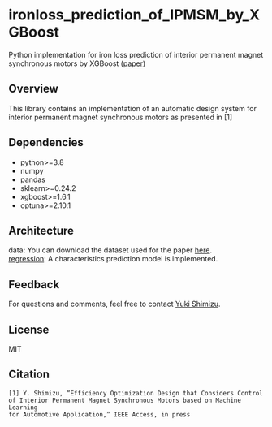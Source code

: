 # ironloss_prediction_of_IPMSM_by_XGBoost

Python implementation for iron loss prediction of interior permanent magnet synchronous motors by XGBoost ([paper](https://ieeexplore.ieee.org/document/10002362))

## Overview
This library contains an implementation of an automatic design system for interior permanent magnet synchronous motors as presented in [1]

## Dependencies
- python>=3.8
- numpy
- pandas
- sklearn>=0.24.2
- xgboost>=1.6.1
- optuna>=2.10.1

## Architecture
data: You can download the dataset used for the paper [here](https://ieee-dataport.org/documents/dataset-iron-losses-ipmsms).  
[regression](/regression.py): A characteristics prediction model is implemented.


## Feedback
For questions and comments, feel free to contact [Yuki Shimizu](yshimizu@fc.ritsumei.ac.jp).

## License
MIT

## Citation
```
[1] Y. Shimizu, “Efficiency Optimization Design that Considers Control 
of Interior Permanent Magnet Synchronous Motors based on Machine Learning 
for Automotive Application,” IEEE Access, in press
```
